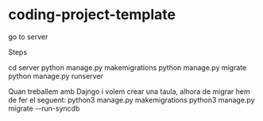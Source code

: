 # coding-project-template



go to server

Steps

cd server
python manage.py makemigrations
python manage.py migrate
python manage.py runserver




Quan treballem amb Dajngo i volem crear una taula, alhora de migrar hem de fer el seguent:
python3 manage.py makemigrations
python3 manage.py migrate --run-syncdb